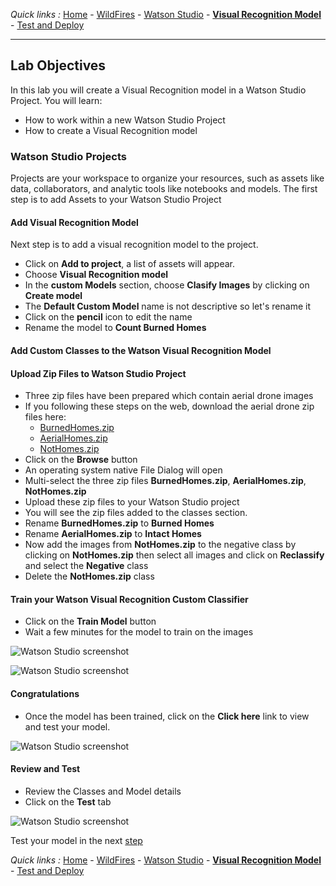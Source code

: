 *Quick links :*
[Home](/README.md) - [WildFires](WILDFIRES.md) - [Watson Studio](STUDIO.md) - [**Visual Recognition Model**](VISRECO.md) - [Test and Deploy](VRMTEST.md)
***

## Lab Objectives

In this lab you will create a Visual Recognition model in a Watson Studio Project.  You will learn:

- How to work within a new Watson Studio Project
- How to create a Visual Recognition model

### Watson Studio Projects

Projects are your workspace to organize your resources, such as assets like data, collaborators, and analytic tools like notebooks and models.
The first step is to add Assets to your Watson Studio Project



#### Add Visual Recognition Model
Next step is to add a visual recognition model to the project.

- Click on **Add to project**, a list of assets will appear.
- Choose **Visual Recognition model**
- In the **custom Models** section, choose **Clasify Images** by clicking on **Create model**
- The **Default Custom Model** name is not descriptive so let's rename it
- Click on the **pencil** icon to edit the name
- Rename the model to **Count Burned Homes**



#### Add Custom Classes to the Watson Visual Recognition Model

#### Upload Zip Files to Watson Studio Project
- Three zip files have been prepared which contain aerial drone images
- If you following these steps on the web, download the aerial drone zip files here:
  - [BurnedHomes.zip](classes/BurnedHomes.zip)
  - [AerialHomes.zip](classes/AerialHomes.zip)
  - [NotHomes.zip](classes/NotHomes.zip)
- Click on the **Browse** button
- An operating system native File Dialog will open
- Multi-select the three zip files **BurnedHomes.zip**, **AerialHomes.zip**, **NotHomes.zip**
- Upload these zip files to your Watson Studio project
- You will see the zip files added to the classes section.
- Rename **BurnedHomes.zip** to **Burned Homes**
- Rename **AerialHomes.zip** to **Intact Homes**
- Now add the images from **NotHomes.zip** to the negative class by clicking on **NotHomes.zip**
then select all images and click on **Reclassify** and select the **Negative** class
- Delete the **NotHomes.zip** class

#### Train your Watson Visual Recognition Custom Classifier
- Click on the **Train Model** button
- Wait a few minutes for the model to train on the images

![Watson Studio  screenshot](screenshots/WatsonStudio-VisualRecognitionModelTrain.png)

![Watson Studio  screenshot](screenshots/WatsonStudio-VisualRecognitionModelTraining.png)

#### Congratulations
- Once the model has been trained, click on the **Click here** link to view and test your model.

![Watson Studio  screenshot](screenshots/WatsonStudio-VisualRecognitionModelTrained.png)

#### Review and Test
- Review the Classes and Model details
- Click on the **Test** tab

![Watson Studio  screenshot](screenshots/WatsonStudio-VisualRecognitionModelSummary.png)

Test your model in the next [step](VRMTEST.md)

*Quick links :*
[Home](/README.md) - [WildFires](WILDFIRES.md) - [Watson Studio](STUDIO.md) - [**Visual Recognition Model**](VISRECO.md) - [Test and Deploy](VRMTEST.md)
